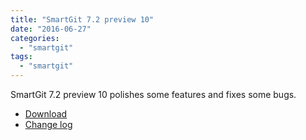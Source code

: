 ```yaml
---
title: "SmartGit 7.2 preview 10"
date: "2016-06-27"
categories: 
  - "smartgit"
tags: 
  - "smartgit"
---
```


SmartGit 7.2 preview 10 polishes some features and fixes some bugs.

- [Download](http://www.syntevo.com/smartgit/early-access)
- [Change log](http://www.syntevo.com/smartgit/changelog-eap.txt)
